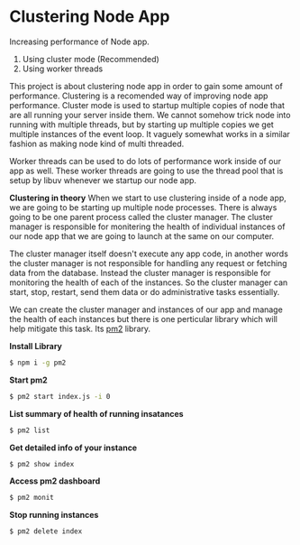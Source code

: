 # Clustering Node App

Increasing performance of Node app.

1. Using cluster mode (Recommended)
2. Using worker threads

This project is about clustering node app in order to gain some amount of performance. Clustering is a recomended way of improving node app performance.
Cluster mode is used to startup multiple copies of node that are all running your server inside them. We cannot somehow trick node into running with multiple threads, but by starting up multiple copies we get multiple instances of the event loop. It vaguely somewhat works in a similar fashion as making node kind of multi threaded.

Worker threads can be used to do lots of performance work inside of our app as well. These worker threads are going to use the thread pool that is setup by libuv whenever we startup our node app.

**Clustering in theory**
When we start to use clustering inside of a node app, we are going to be starting up multiple node processes. There is always going to be one parent process called the cluster manager. The cluster manager is responsible for monitering the health of individual instances of our node app that we are going to launch at the same on our computer.

The cluster manager itself doesn't execute any app code, in another words the cluster manager is not responsible for handling any request or fetching data from the database. Instead the cluster manager is responsible for monitoring the health of each of the instances. So the cluster manager can start, stop, restart, send them data or do administrative tasks essentially.

We can create the cluster manager and instances of our app and manage the health of each instances but there is one perticular library which will help mitigate this task. Its [pm2]("https://github.com/Unitech/pm2") library.

**Install Library**

```bash
$ npm i -g pm2
```

**Start pm2**

```bash
$ pm2 start index.js -i 0
```

**List summary of health of running insatances**

```bash
$ pm2 list
```

**Get detailed info of your instance**

```bash
$ pm2 show index
```

**Access pm2 dashboard**

```bash
$ pm2 monit
```

**Stop running instances**

```bash
$ pm2 delete index
```

